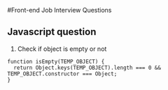 #Front-end Job Interview Questions


## Javascript question
1. Check if object is empty or not
```
function isEmpty(TEMP_OBJECT) {
  return Object.keys(TEMP_OBJECT).length === 0 && TEMP_OBJECT.constructor === Object;
}
```
